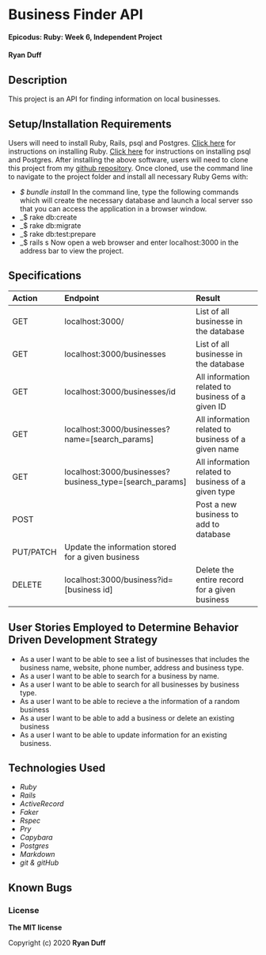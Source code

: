 # Business Finder API

#### Epicodus: Ruby: Week 6, Independent Project

#### Ryan Duff 

## Description
This project is an API for finding information on local businesses.


## Setup/Installation Requirements
Users will need to install Ruby, Rails, psql and Postgres.
[Click here](https://www.ruby-lang.org/en/documentation/installation/) for instructions on installing Ruby.
[Click here](https://dataschool.com/learn-sql/how-to-start-a-postgresql-server-on-mac-os-x/) for instructions on installing psql and Postgres.
After installing the above software, users will need to clone this project from my [github repository](https://github.com/RyanDuff613/business_lookup.git). Once cloned, use the command line to navigate to the project folder and install all necessary Ruby Gems with: 
* _$ bundle install_
In the command line, type the following commands which will create the necessary database and launch a local server sso that you can access the application in a browser window.
* _$ rake db:create 
* _$ rake db:migrate
* _$ rake db:test:prepare
* _$ rails s
Now open a web browser and enter localhost:3000 in the address bar to view the project.


## Specifications

| Action       | Endpoint | Result |
| :--- |:---| :---|
|GET| localhost:3000/| List of all businesse in the database|
|GET | localhost:3000/businesses| List of all businesse in the database|
|GET | localhost:3000/businesses/id| All information related to business of a given ID|
|GET | localhost:3000/businesses?name=[search_params]| All information related to business of a given name|
|GET | localhost:3000/businesses?business_type=[search_params]| All information related to business of a given type|
|POST||Post a new business to add to database|
|PUT/PATCH|Update the information stored for a given business|
|DELETE|localhost:3000/business?id=[business id]|Delete the entire record for a given business|


## User Stories Employed to Determine Behavior Driven Development Strategy

* As a user I want to be able to see a list of businesses that includes the business name, website, phone number, address and business type.
* As a user I want to be able to search for a business by name.
* As a user I want to be able to search for all businesses by business type.
* As a user I want to be able to recieve a the information of a random business
* As a user I want to be able to add a business or delete an existing business
* As a user I want to be able to update information for an existing business.


## Technologies Used
* _Ruby_
* _Rails_
* _ActiveRecord_
* _Faker_
* _Rspec_
* _Pry_
* _Capybara_
* _Postgres_
* _Markdown_
* _git & gitHub_

## Known Bugs


### License

**The MIT license**

Copyright (c) 2020 **Ryan Duff**
